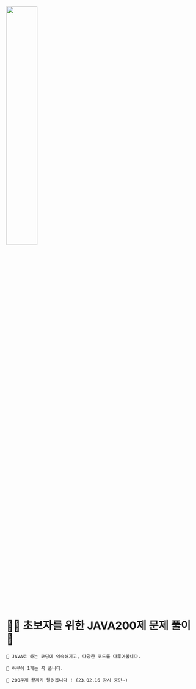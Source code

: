 
<img width="40%" src="https://camo.githubusercontent.com/684fc64f0f07a95360c3ee304387ac0bdadf53e55abd1f98e0b7536dacca5200/687474703a2f2f696d6167652e79657332342e636f6d2f676f6f64732f36313934303038332f584c"/>

#  💪🏼 초보자를 위한 JAVA200제 문제 풀이 🌻
    🌿 JAVA로 하는 코딩에 익숙해지고, 다양한 코드를 다루어봅니다.
    
    🌿 하루에 1개는 꼭 풉니다.
    
    🌿 200문제 끝까지 달려봅니다 ! (23.02.16 잠시 중단~)
